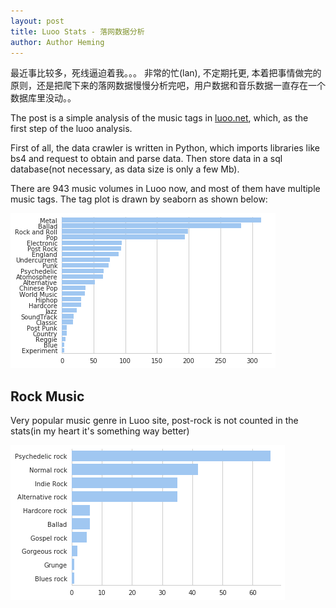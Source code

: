 ```yaml
---
layout: post
title: Luoo Stats - 落网数据分析
author: Author Heming
---
```


最近事比较多，死线逼迫着我。。。
非常的忙(lan), 不定期托更, 本着把事情做完的原则，还是把爬下来的落网数据慢慢分析完吧，用户数据和音乐数据一直存在一个数据库里没动。。

The post is a simple analysis of the music tags in [luoo.net](luoo.net), which, as the first step of the luoo analysis.

First of all, the data crawler is written in Python, which imports libraries like bs4 and request to obtain and parse data. Then store data in a sql database(not necessary, as data size is only a few Mb).

There are 943 music volumes in Luoo now, and most of them have multiple music tags. The tag plot is drawn by seaborn as shown below:

![Alt](../images/luoo_1.png)


## Rock Music
Very popular music genre in Luoo site, post-rock is not counted in the stats(in my heart it's something way better)

![Alt](../images/luoo_2.png)





